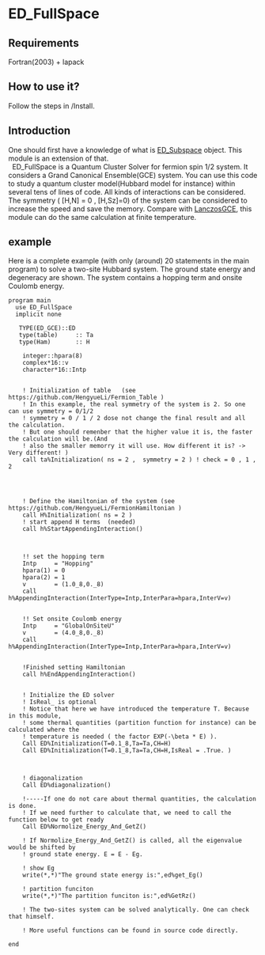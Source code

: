# ED_FullSpace
## Requirements
Fortran(2003) + lapack
## How to use it?
Follow the steps in /Install.
## Introduction
One should first have a knowledge of what is [ED_Subspace](https://github.com/HengyueLi/ED_Subspace) object. This module is an extension of that.  </br>&nbsp;
ED_FullSpace is a Quantum Cluster Solver for fermion spin 1/2 system. It considers a Grand Canonical Ensemble(GCE) system. You can use this code to study a quantum cluster model(Hubbard model for instance) within several tens of lines of code. All kinds of interactions can be considered. The symmetry ( [H,N] = 0 , [H,Sz]=0) of the system can be considered to increase the speed and save the memory. Compare with [LanczosGCE](https://github.com/HengyueLi/LanczosGCE/blob/master/README.md), this module can do the same calculation at finite temperature.
## example
Here is a complete example (with only (around) 20 statements in the main program) to solve a two-site Hubbard system. The ground state energy and degeneracy are shown. The system contains a hopping term and onsite Coulomb energy.

    program main
      use ED_FullSpace
      implicit none

       TYPE(ED_GCE)::ED
       type(table)     :: Ta
       type(Ham)       :: H

        integer::hpara(8)
        complex*16::v
        character*16::Intp


        ! Initialization of table   (see https://github.com/HengyueLi/Fermion_Table )
        ! In this example, the real symmetry of the system is 2. So one can use symmetry = 0/1/2
        ! symmetry = 0 / 1 / 2 dose not change the final result and all the calculation.
        ! But one should remenber that the higher value it is, the faster the calculation will be.(And
        ! also the smaller memorry it will use. How different it is? -> Very different! )
        call ta%Initialization( ns = 2 ,  symmetry = 2 ) ! check = 0 , 1 , 2




        ! Define the Hamiltonian of the system (see https://github.com/HengyueLi/FermionHamiltonian )
        call H%Initialization( ns = 2 )
        ! start append H terms  (needed)
        call h%StartAppendingInteraction()



        !! set the hopping term
        Intp     = "Hopping"
        hpara(1) = 0
        hpara(2) = 1
        v        = (1.0_8,0._8)
        call h%AppendingInteraction(InterType=Intp,InterPara=hpara,InterV=v)


        !! Set onsite Coulomb energy
        Intp     = "GlobalOnSiteU"
        v        = (4.0_8,0._8)
        call h%AppendingInteraction(InterType=Intp,InterPara=hpara,InterV=v)


        !Finished setting Hamiltonian
        call h%EndAppendingInteraction()


        ! Initialize the ED solver
        ! IsReal_ is optional
        ! Notice that here we have introduced the temperature T. Because in this module,
        ! some thermal quantities (partition function for instance) can be calculated where the
        ! temperature is needed ( the factor EXP(-\beta * E) ).
        Call ED%Initialization(T=0.1_8,Ta=Ta,CH=H)
        Call ED%Initialization(T=0.1_8,Ta=Ta,CH=H,IsReal = .True. )



        ! diagonalization
        Call ED%diagonalization()

        !-----If one do not care about thermal quantities, the calculation is done.
        ! If we need further to calculate that, we need to call the function below to get ready
        Call ED%Normolize_Energy_And_GetZ()

        ! If Normolize_Energy_And_GetZ() is called, all the eigenvalue would be shifted by
        ! ground state energy. E = E - Eg.

        ! show Eg
        write(*,*)"The ground state energy is:",ed%get_Eg()

        ! partition funciton
        write(*,*)"The partition funciton is:",ed%GetRz()

        ! The two-sites system can be solved analytically. One can check that himself.

        ! More useful functions can be found in source code directly.

    end
